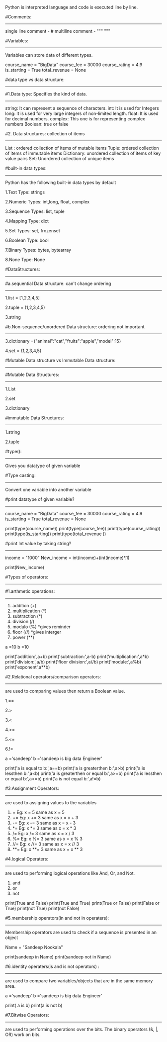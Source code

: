 
Python is interpreted language and code is executed line by line.

#Comments:
**********
single line comment -    #
multiline comment   -    """    """


#Variables:
***********
Variables can store data of different types.

course_name = "BigData"
course_fee = 30000
course_rating = 4.9
is_starting = True
total_revenue = None


#data type vs data structure:
*****************************

#1.Data type: Specifies the kind of data.
************
string: It can represent a sequence of characters.
int: It is used for Integers
long: It is used for very large integers of non-limited length.
float: It is used for decimal numbers.
complex: This one is for representing complex numbers
Boolean: true or false

#2. Data structures: collection of items
********************
List : ordered collection of items of mutable items
Tuple: ordered collection of items of immutable items
Dictionary: unordered collection of items of key value pairs
Set: Unordered collection of unique items


#built-in data types:
*********************
Python has the following built-in data types by default

1.Text Type: strings

2.Numeric Types: int,long, float, complex

3.Sequence Types: list, tuple

4.Mapping Type:	dict

5.Set Types: set, frozenset

6.Boolean Type:	bool

7.Binary Types:	bytes, bytearray

8.None Type: None


#DataStructures: 
****************

#a.sequential Data structure: can't change ordering
*****************************
1.list = [1,2,3,4,5]

2.tuple = (1,2,3,4,5)

3.string

#b.Non-sequence/unordered Data structure: ordering not important
*****************************************

3.dictionary ={"animal":"cat","fruits":"apple","model":15}

4.set = {1,2,3,4,5}


#Mutable Data structure vs Immutable Data structure:
****************************************************

#Mutable Data Structures:
*************************

1.List

2.set

3.dictionary

#immutable Data Structures:
***************************
1.string

2.tuple



#type():
********
Gives you datatype of given variable


#Type casting:
**************
Convert one variable into another variable


#print datatype of given variable?
**********************************
course_name = "BigData"
course_fee = 30000
course_rating = 4.9
is_starting = True
total_revenue = None

print(type(course_name))
print(type(course_fee))
print(type(course_rating))
print(type(is_starting))
print(type(total_revenue ))


#print Int value by taking string?
**********************************
income = "1000"
New_income = int(income)+(int(income)*.1)

print(New_income)


#Types of operators:
********************

#1.arthmetic operations:
************************

1. addition (+)
2. multiplication (*)
3. subtraction (*)
4. division (/)
5. modulo (%) *gives reminder
6. floor (//) *gives interger
7. power (**) 

a =10
b =10

print('addition:',a+b)
print('subtraction:',a-b)
print('multiplication:',a*b)
print('division:',a/b)
print('floor division:',a//b)
print('module:',a%b)
print('exponent',a**b)

#2.Relational operators/comparison operators:
*********************************************
are used to comparing values then return a Boolean value.


1.==

2.>

3.<

4.>=

5.<=

6.!=

a ='sandeep'
b ='sandeep is big data Engineer'

print('a is equal to b:',a==b)
print('a is greaterthen b:',a>b)
print('a is lessthen b:',a<b)
print('a is greaterthen or equal b:',a>=b)
print('a is lessthen or equal b:',a<=b)
print('a is not equal b:',a!=b)


#3.Assignment Operators:
************************
are used to assigning values to the variables

1.  =    	Eg: x =   5	same as x = 5	
2. +=	    Eg: x +=  3	same as x = x + 3	
3. -=	    Eg: x -=  3	same as x = x - 3	
4. *=	    Eg: x *=  3	same as x = x * 3	
5. /=	    Eg: x /=  3	same as x = x / 3	
6. %=	    Eg: x %=  3	same as x = x % 3	
7. //=  	Eg: x //= 3	same as x = x // 3	
8. **=	    Eg: x **= 3	same as x = x ** 3


#4.logical Operaters:
*********************
are used to performing logical operations like And, Or, and Not.

1. and
2. or
3. not

print(True and False)
print(True and True)
print(True or False)
print(False or True)
print(not True)
print(not False)


#5.membership operators(in and not in operaters):
*************************************************
Membership operators are used to check if a sequence is presented in an object

Name = "Sandeep Nookala"

print(sandeep in Name)
print(sandeep not in Name)


#6.identity operaters(is and is not operators) :
************************************************
are used to compare two variables/objects that are in the same memory area.


a ='sandeep'
b ='sandeep is big data Engineer'

print( a is b)
print(a is not b)


#7.Bitwise Operators:
*******************
are used to performing operations over the bits. The binary operators (&, |, OR) work on bits.










